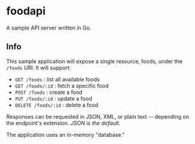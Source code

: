 foodapi
=======

A sample API server written in Go.

## Info
This sample application will expose a single resource, foods, under the `/foods` URI. It will support:

- `GET /foods` : list all available foods
- `GET /foods/:id` : fetch a specific food
- `POST /foods` : create a food
- `PUT /foods/:id` : update a food
- `DELETE /foods/:id` : delete a food

Responses can be requested in JSON, XML, or plain text -- depending on the endpoint's extension.
*JSON is the default.*

The application uses an in-memory "database."
